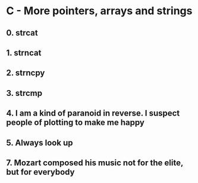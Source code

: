 #  C - More pointers, arrays and strings
## 0. strcat
## 1. strncat
## 2. strncpy
## 3. strcmp
## 4. I am a kind of paranoid in reverse. I suspect people of plotting to make me happy
## 5. Always look up
## 7. Mozart composed his music not for the elite, but for everybody
## 

